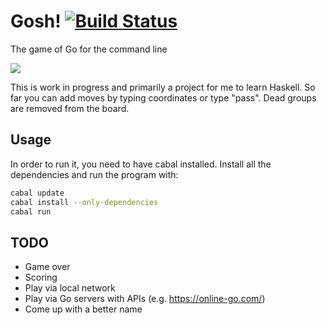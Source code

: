 # Gosh! [![Build Status](https://travis-ci.org/tsujigiri/gosh.svg?branch=master)](https://travis-ci.org/tsujigiri/gosh)

The game of Go for the command line

![](http://rausch.io/Screenshot%20from%202015-02-22%2013:40:10.png)

This is work in progress and primarily a project for me to learn
Haskell. So far you can add moves by typing coordinates or type "pass".
Dead groups are removed from the board.


## Usage

In order to run it, you need to have cabal installed. Install all the
dependencies and run the program with:

```bash
cabal update
cabal install --only-dependencies
cabal run
```

## TODO

* Game over
* Scoring
* Play via local network
* Play via Go servers with APIs (e.g. https://online-go.com/)
* Come up with a better name
